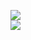 [![](https://img.shields.io/badge/Made%20With-Github%20Spray-lightgrey.svg?style=for-the-badge&logo=github)](https://github.com/Annihil/github-spray#2534)  
[![](https://i.imgur.com/2DrTn0Z.gif)](https://github.com/Annihil/github-spray)